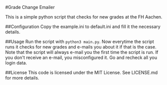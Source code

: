 #Grade Change Emailer

This is a simple python script that checks for new grades at the FH Aachen.

##Configuration
Copy the example.ini to default.ini and fill it the necessary details.

##Usage
Run the script with `python3 main.py`.
Now everytime the script runs it checks for new grades and e-mails you about it
if that is the case.  Note that the script will always e-mail you the first
time the script is run. If you don't receive an e-mail, you misconfigured it.
Go and recheck all you login data.

##License
This code is licensed under the MIT License. See LICENSE.md for more details.
